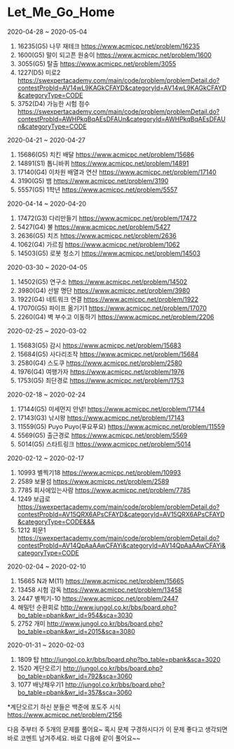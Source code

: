 # Let_Me_Go_Home

2020-04-28 ~ 2020-05-04
1. 16235(G5) 나무 재테크 https://www.acmicpc.net/problem/16235
2. 1600(G5) 말이 되고픈 원숭이 https://www.acmicpc.net/problem/1600
3. 3055(G5) 탈출 https://www.acmicpc.net/problem/3055
4. 1227(D5) 미로2 https://swexpertacademy.com/main/code/problem/problemDetail.do?contestProbId=AV14wL9KAGkCFAYD&categoryId=AV14wL9KAGkCFAYD&categoryType=CODE
5. 3752(D4) 가능한 시험 점수 https://swexpertacademy.com/main/code/problem/problemDetail.do?contestProbId=AWHPkqBqAEsDFAUn&categoryId=AWHPkqBqAEsDFAUn&categoryType=CODE

2020-04-21 ~ 2020-04-27
1. 15686(G5) 치킨 배달 https://www.acmicpc.net/problem/15686
2. 14891(S1) 톱니바퀴  https://www.acmicpc.net/problem/14891
3. 17140(G4) 이차원 배열과 연산 https://www.acmicpc.net/problem/17140
4. 3190(G5) 뱀 https://www.acmicpc.net/problem/3190
5. 5557(G5) 1학년 https://www.acmicpc.net/problem/5557

2020-04-14 ~ 2020-04-20
1. 17472(G3) 다리만들기 https://www.acmicpc.net/problem/17472
2. 5427(G4) 불 https://www.acmicpc.net/problem/5427
3. 2636(G5) 치즈 https://www.acmicpc.net/problem/2636
4. 1062(G4) 가르침 https://www.acmicpc.net/problem/1062
5. 14503(G5) 로봇 청소기 https://www.acmicpc.net/problem/14503

2020-03-30 ~ 2020-04-05
1. 14502(G5) 연구소 https://www.acmicpc.net/problem/14502
2. 3980(G4) 선발 명단 https://www.acmicpc.net/problem/3980
3. 1922(G4) 네트워크 연결 https://www.acmicpc.net/problem/1922
4. 17070(G5) 파이프 옮기기1 https://www.acmicpc.net/problem/17070
5. 2260(G4) 벽 부수고 이동하기 https://www.acmicpc.net/problem/2206

2020-02-25 ~ 2020-03-02
1. 15683(G5) 감시 https://www.acmicpc.net/problem/15683
2. 15684(G5) 사다리조작 https://www.acmicpc.net/problem/15684
3. 2580(G4) 스도쿠 https://www.acmicpc.net/problem/2580
4. 1976(G4) 여행가자 https://www.acmicpc.net/problem/1976
5. 1753(G5) 최단경로 https://www.acmicpc.net/problem/1753

2020-02-18 ~ 2020-02-24
1. 17144(G5) 미세먼지 안녕! https://www.acmicpc.net/problem/17144
2. 17143(G3) 낚시왕 https://www.acmicpc.net/problem/17143
3. 11559(G5) Puyo Puyo(푸요푸요) https://www.acmicpc.net/problem/11559
4. 5569(G5) 출근경로 https://www.acmicpc.net/problem/5569
5. 5014(G5) 스타트링크 https://www.acmicpc.net/problem/5014


2020-02-12 ~ 2020-02-17
1. 10993 별찍기18 https://www.acmicpc.net/problem/10993
2. 2589 보물섬 https://www.acmicpc.net/problem/2589
3. 7785 회사에있는사람 https://www.acmicpc.net/problem/7785
4. 1249 보급로 https://swexpertacademy.com/main/code/problem/problemDetail.do?contestProbId=AV15QRX6APsCFAYD&categoryId=AV15QRX6APsCFAYD&categoryType=CODE&&&
5. 1212 회문1 https://swexpertacademy.com/main/code/problem/problemDetail.do?contestProbId=AV14QpAaAAwCFAYi&categoryId=AV14QpAaAAwCFAYi&categoryType=CODE


2020-02-04 ~ 2020-02-10
1. 15665 N과 M(11) https://www.acmicpc.net/problem/15665
2. 13458 시험 감독 https://www.acmicpc.net/problem/13458
3. 2447 별찍기-10 https://www.acmicpc.net/problem/2447
4. 해밀턴 순환회로 http://www.jungol.co.kr/bbs/board.php?bo_table=pbank&wr_id=954&sca=3030
5. 2752 개미 http://www.jungol.co.kr/bbs/board.php?bo_table=pbank&wr_id=2015&sca=3080

2020-01-31 ~ 2020-02-03 
1. 1809 탑 http://jungol.co.kr/bbs/board.php?bo_table=pbank&sca=3020
2. 1520 계단오르기 http://jungol.co.kr/bbs/board.php?bo_table=pbank&wr_id=792&sca=3060
3. 1077 배낭채우기1 http://jungol.co.kr/bbs/board.php?bo_table=pbank&wr_id=357&sca=3060 

*계단오르기 하신 분들은 백준에 포도주 시식 https://www.acmicpc.net/problem/2156

다음 주부터 주 5개의 문제를 풀어요~ 혹시 문제 구경하시다가 이 문제 좋다고 생각되면 바로 코멘트 남겨주세요. 바로 다음에 같이 풀어요~~
